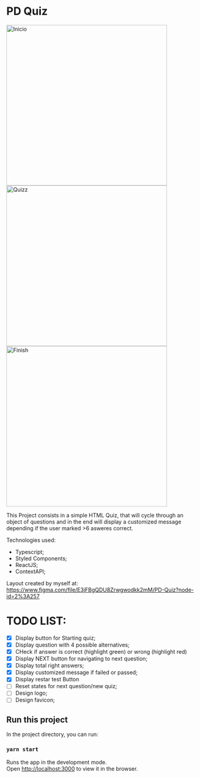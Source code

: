 # PD Quiz

<img width="420" alt="Inicio" src="https://user-images.githubusercontent.com/33607358/143507450-86716b4f-8e8a-40e2-af40-fdd1d389251c.png"> <img width="420" alt="Quizz" src="https://user-images.githubusercontent.com/33607358/143507453-351f576a-2aad-4085-9fa6-f2f69df1cb1f.png"> <img width="420" alt="Finish" src="https://user-images.githubusercontent.com/33607358/143507454-e2467308-5110-42ef-aef9-f4a88edf5214.png">

This Project consists in a simple HTML Quiz, that will cycle through an object of questions and in the end will display a customized message depending if the user marked >6 asweres correct.

Technologies used:
- Typescript;
- Styled Components;
- ReactJS;
- ContextAPI;

Layout created by myself at: https://www.figma.com/file/E3jFBgQDU8Zrwgwodkk2mM/PD-Quiz?node-id=2%3A257

# TODO LIST:

- [X] Display button for Starting quiz;
- [X] Display question with 4 possible alternatives;
- [X] CHeck if answer is correct (highlight green) or wrong (highlight red)
- [X] Display NEXT button for navigating to next question;
- [X] Display total right answers;
- [X] Display customized message if failed or passed;
- [X] Display restar test Button
- [ ] Reset states for next question/new quiz;
- [ ] Design logo;
- [ ] Design favicon;

## Run this project

In the project directory, you can run:

### `yarn start`

Runs the app in the development mode.\
Open [http://localhost:3000](http://localhost:3000) to view it in the browser.
